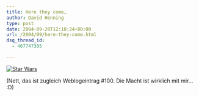 ```yaml
---
title: Here they come…
author: David Henning
type: post
date: 2004-09-20T12:18:24+00:00
url: /2004/09/here-they-come.html
dsq_thread_id:
  - 467747305

---
```

[<img src="https://www.madcatswelt.org/images/boxes_small.jpg" alt="Star Wars" style="border: none;" />][1]

(Nett, das ist zugleich Weblogeintrag #100. Die Macht ist wirklich mit mir&#8230; :D)

 [1]: https://www.madcatswelt.org/images/boxes.jpg "Für die große Version bitte ins Bild klicken."